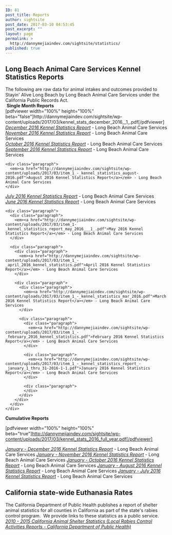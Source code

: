 ```yaml
---
ID: 81
post_title: Reports
author: sightsite
post_date: 2017-03-10 04:53:45
post_excerpt: ""
layout: page
permalink: >
  http://dannymejiaindev.com/sightsite/statistics/
published: true
---
```

<style>
  #pdfview {<br />width: 600px;<br />height: 700px;<br />}<br />@media screen and (max-width: 37.5em) {<br />#pdfview {<br />width: 350px;<br />height: 500px;<br />}<br />}<br />
</style>

<h2 class="wsite-content-title">
  Long Beach Animal Care Services ​Kennel Statistics Reports
</h2>

<div class="paragraph">
  The following are raw data for animal intakes and outcomes provided to Stayin' Alive Long Beach by Long Beach Animal Care Services under the California Public Records Act.
</div>

<div class="paragraph">
</div>

<div class="paragraph">
  ​ <strong>Single Month Reports</strong>
</div>

<div id="pdfview" class="paragraph">
  [pdfviewer width="100%" height="100%" beta="false"]http://dannymejiaindev.com/sightsite/wp-content/uploads/2017/03/kennel_stats_december_2016__1_.pdf[/pdfviewer]
</div>

<div class="paragraph">
</div>

<div class="paragraph">
  <div class="paragraph">
    <em><a href="http://dannymejiaindev.com/sightsite/wp-content/uploads/2017/03/kennel_stats_december_2016__1_.pdf" target="_blank">December 2016 Kennel Statistics Report</a></em> - Long Beach Animal Care Services
  </div>
  
  <div class="paragraph">
    <em><a href="http://dannymejiaindev.com/sightsite/wp-content/uploads/2017/03/item_1_-_kennel_statistics_report_-_january_1_thru_31-2016-1.pdf">November 2016 Kennel Statistics Report</a></em> - Long Beach Animal Care Services
  </div>
</div>

<div class="paragraph">
  <div class="paragraph">
    <em><a href="http://dannymejiaindev.com/sightsite/wp-content/uploads/2017/03/kennel_statistics_october_2016.pdf">October 2016 Kennel Statistics Report</a> </em>- Long Beach Animal Care Services
  </div>
  
  <div class="paragraph">
    <div class="paragraph">
      <em><a href="http://dannymejiaindev.com/sightsite/wp-content/uploads/2017/03/item_1_-_kennel_statistics_september_2016.pdf">September 2016 Kennel Statistics Report</a></em> - Long Beach Animal Care Services
    </div>
    
    <div class="paragraph">
      <em><a href="http://dannymejiaindev.com/sightsite/wp-content/uploads/2017/03/item_1_-_kennel_statistics_august-2016.pdf">August 2016 Kennel Statistics Report</a></em> - Long Beach Animal Care Services
    </div>
  </div>
</div>

<div class="paragraph">
  <div class="paragraph">
    <em><a href="http://dannymejiaindev.com/sightsite/wp-content/uploads/2017/03/item_1_-_kennel_statistics_july_2016.pdf">July 2016 Kennel Statistics Report</a></em> - Long Beach Animal Care Services
  </div>
  
  <div class="paragraph">
    <div class="paragraph">
      <em><a href="http://dannymejiaindev.com/sightsite/wp-content/uploads/2017/03/item_1_-_kennel_statistics_june_2016.pdf">June 2016 Kennel Statistics Report</a></em> - Long Beach Animal Care Services
    </div>
    
    <div class="paragraph">
      <div class="paragraph">
        <em><a href="http://dannymejiaindev.com/sightsite/wp-content/uploads/2017/03/item_1-_kennel_statistics_report_may_2016___1_.pdf">May 2016 Kennel Statistics Report</a></em> - Long Beach Animal Care Services
      </div>
      
      <div class="paragraph">
        <div class="paragraph">
          <em><a href="http://dannymejiaindev.com/sightsite/wp-content/uploads/2017/03/item_1_-_april_2016_kennel_statistics.pdf">April 2016 Kennel Statistics Report</a></em> - Long Beach Animal Care Services
        </div>
        
        <div class="paragraph">
          <div class="paragraph">
            <em><a href="http://dannymejiaindev.com/sightsite/wp-content/uploads/2017/03/item_1_-_kennel_statistics_mar_2016.pdf">March 2016 Kennel Statistics Report</a></em> - Long Beach Animal Care Services
          </div>
          
          <div class="paragraph">
            <div class="paragraph">
              <em><a href="http://dannymejiaindev.com/sightsite/wp-content/uploads/2017/03/item_1_-_february_2016_kennel_statistics.pdf">February 2016 Kennel Statistics Report</a></em> - Long Beach Animal Care Services
            </div>
            
            <div class="paragraph">
              <em><a href="http://dannymejiaindev.com/sightsite/wp-content/uploads/2017/03/item_1_-_kennel_statistics_report_-_january_1_thru_31-2016-1-1.pdf">January 2016 Kennel Statistics Report</a></em> - Long Beach Animal Care Services
            </div>
            
            <div class="paragraph">
            </div>
          </div>
        </div>
      </div>
    </div>
  </div>
  
  <strong>Cumulative Reports</strong> <div id="pdfview" role="pdfview" aria-label="http://dannymejiaindev.com/sightsite/wp-content/uploads/2017/03/kennel_stats_2016_full_year.pdf">
    [pdfviewer width="100%" height="100%" beta="true"]http://dannymejiaindev.com/sightsite/wp-content/uploads/2017/03/kennel_stats_2016_full_year.pdf[/pdfviewer]
  </div>
  
  <em><a href="http://dannymejiaindev.com/sightsite/wp-content/uploads/2017/03/kennel_stats_2016_full_year.pdf">January - December 2016 Kennel Statistics Report</a></em> - Long Beach Animal Care Services <em style="font-size: 1em;"><a href="http://dannymejiaindev.com/sightsite/wp-content/uploads/2017/03/item_2_-_kennel_statistics_jan-nov_2016__1_.pdf">January - November 2016 Kennel Statistics Report</a></em><span style="font-size: 1em;"> - Long Beach Animal Care Services </span><em style="font-size: 1em;"><a href="http://dannymejiaindev.com/sightsite/wp-content/uploads/2017/03/kennel_statistics_jan_through_oct_2016.pdf">January - October 2016 Kennel Statistics Report</a></em><span style="font-size: 1em;"> - Long Beach Animal Care Services </span><em style="font-size: 1em;"><a href="http://dannymejiaindev.com/sightsite/wp-content/uploads/2017/03/item_2_-_kennel_statistics_jan-aug_2016.pdf">January - August 2016 Kennel Statistics Report</a></em><span style="font-size: 1em;"> - Long Beach Animal Care Services </span><em style="font-size: 1em;"><a href="http://dannymejiaindev.com/sightsite/wp-content/uploads/2017/03/item_2_-_kennel_statistics_jan-july_2016.pdf">January - July 2016 Kennel Statistics Report</a> </em><span style="font-size: 1em;">- Long Beach Animal Care Services</span>
</div>

<h2 class="wsite-content-title">
  California state-wide Euthanasia Rates
</h2>

<div class="paragraph">
  The California Department of Public Health publishes a report of shelter animal statistics for all counties in California as part of the state's rabies control program.  We provide links to these statistics as a public service. <em><a href="https://www.cdph.ca.gov/HealthInfo/discond/Pages/LocalRabiesControlActivities.aspx" target="_blank">2010 - 2015 California Animal Shelter Statistics (Local Rabies Control Activities Reports - California Department of Public Health)</a></em>
</div>